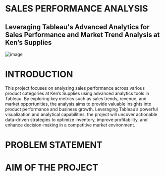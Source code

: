 # SALES PERFORMANCE ANALYSIS
## Leveraging Tableau's Advanced Analytics for Sales Performance and Market Trend Analysis at Ken’s Supplies
![image](https://github.com/user-attachments/assets/f15eda55-9fc7-4680-82bf-618dea318c7b)

# INTRODUCTION
This project focuses on analyzing sales performance across various product categories at Ken’s Supplies using advanced analytics tools in Tableau. By exploring key metrics such as sales trends, revenue, and market opportunities, the analysis aims to provide valuable insights into product performance and business growth. Leveraging Tableau’s powerful visualization and analytical capabilities, the project will uncover actionable data-driven strategies to optimize inventory, improve profitability, and enhance decision-making in a competitive market environment.
# PROBLEM STATEMENT

# AIM OF THE PROJECT
